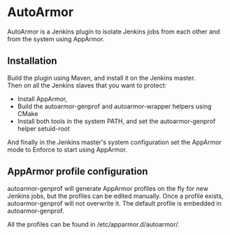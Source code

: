 # AutoArmor

AutoArmor is a Jenkins plugin to isolate Jenkins jobs from each other and from the system using AppArmor.

## Installation

Build the plugin using Maven, and install it on the Jenkins master.<br/>
Then on all the Jenkins slaves that you want to protect:

- Install AppArmor, 
- Build the autoarmor-genprof and autoarmor-wrapper helpers using CMake
- Install both tools in the system PATH, and set the autoarmor-genprof helper setuid-root

And finally in the Jenkins master's system configuration set the AppArmor mode to Enforce to start using AppArmor.

## AppArmor profile configuration

autoarmor-genprof will generate AppArmor profiles on the fly for new Jenkins jobs,
but the profiles can be edited manually. Once a profile exists, autoarmor-genprof will not overwrite it.
The default profile is embedded in autoarmor-genprof.

All the profiles can be found in /etc/apparmor.d/autoarmor/.
